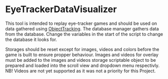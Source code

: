 # EyeTrackerDataVisualizer
 
This tool is intended to replay eye-tracker games and should be used on data gathered using [ObjectTracking](https://github.com/YellowEmerald5/ObjectTracking). The database manager gathers data from the database. Change the variables in the start of the script to change the database it looks for.

Storages should be reset except for images, videos and colors before the game is built to ensure propper behaviour. Images and videos for overlay must be added to the images and videos storage scriptable object to be prepared and loaded into the scroll view and dropdown menu respectivly. NB! Videos are not yet supported as it was not a priority for this Project.